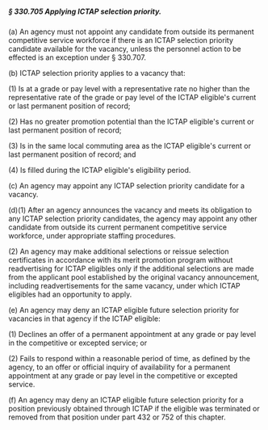 ##### § 330.705 Applying ICTAP selection priority. #####

(a) An agency must not appoint any candidate from outside its permanent competitive service workforce if there is an ICTAP selection priority candidate available for the vacancy, unless the personnel action to be effected is an exception under § 330.707.

(b) ICTAP selection priority applies to a vacancy that:

(1) Is at a grade or pay level with a representative rate no higher than the representative rate of the grade or pay level of the ICTAP eligible's current or last permanent position of record;

(2) Has no greater promotion potential than the ICTAP eligible's current or last permanent position of record;

(3) Is in the same local commuting area as the ICTAP eligible's current or last permanent position of record; and

(4) Is filled during the ICTAP eligible's eligibility period.

(c) An agency may appoint any ICTAP selection priority candidate for a vacancy.

(d)(1) After an agency announces the vacancy and meets its obligation to any ICTAP selection priority candidates, the agency may appoint any other candidate from outside its current permanent competitive service workforce, under appropriate staffing procedures.

(2) An agency may make additional selections or reissue selection certificates in accordance with its merit promotion program without readvertising for ICTAP eligibles only if the additional selections are made from the applicant pool established by the original vacancy announcement, including readvertisements for the same vacancy, under which ICTAP eligibles had an opportunity to apply.

(e) An agency may deny an ICTAP eligible future selection priority for vacancies in that agency if the ICTAP eligible:

(1) Declines an offer of a permanent appointment at any grade or pay level in the competitive or excepted service; or

(2) Fails to respond within a reasonable period of time, as defined by the agency, to an offer or official inquiry of availability for a permanent appointment at any grade or pay level in the competitive or excepted service.

(f) An agency may deny an ICTAP eligible future selection priority for a position previously obtained through ICTAP if the eligible was terminated or removed from that position under part 432 or 752 of this chapter.